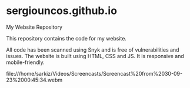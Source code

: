 # sergiouncos.github.io
My Website Repository

This repository contains the code for my website.


All code has been scanned using Snyk and is free of vulnerabilities and issues.
The website is built using HTML, CSS and JS.
It is responsive and mobile-friendly.

file:///home/sarkiz/Videos/Screencasts/Screencast%20from%2030-09-23%2000:45:34.webm
